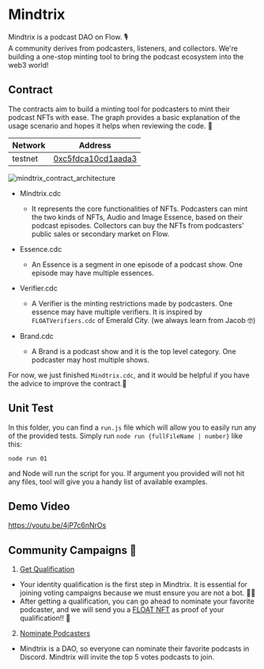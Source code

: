 # Mindtrix
Mindtrix is a podcast DAO on Flow. 🎙  
A community derives from podcasters, listeners, and collectors.
We're building a one-stop minting tool to bring the podcast ecosystem into the web3 world!

## Contract
The contracts aim to build a minting tool for podcasters to mint their podcast NFTs with ease. The graph provides a basic explanation of the usage scenario and hopes it helps when reviewing the code. 🙂

|Network|Address|
|-------|-------|
|testnet|[0xc5fdca10cd1aada3](https://flow-view-source.com/testnet/account/0xc5fdca10cd1aada3/contract/Mindtrix)|

![mindtrix_contract_architecture](https://i.imgur.com/o8dnuR9.png)

 - Mindtrix.cdc 
   - It represents the core functionalities of NFTs. Podcasters can mint the two kinds of NFTs, Audio 
and Image Essence, based on their podcast episodes. Collectors can buy the NFTs from podcasters' public sales or secondary market on Flow.

 - Essence.cdc 
   - An Essence is a segment in one episode of a podcast show. One episode may have multiple essences.
   
 - Verifier.cdc
   - A Verifier is the minting restrictions made by podcasters.
One essence may have multiple verifiers. It is inspired by `FLOATVerifiers.cdc` of Emerald City. (we always learn from Jacob 🤓)
   
 - Brand.cdc
   - A Brand is a podcast show and it is the top level category. One podcaster may host multiple shows.

For now, we just finished `Mindtrix.cdc`, and it would be helpful if you have the advice to improve the contract.🙏

## Unit Test
In this folder, you can find a `run.js` file which will allow you to easily run any of the provided tests.
Simply run `node run {fullFileName | number}` like this:
```shell
node run 01
```
and Node will run the script for you.
If argument you provided will not hit any files, tool will give you a handy list of available examples.

## Demo Video
https://youtu.be/4jP7c6nNrOs


## Community Campaigns 🎉
  1. [Get Qualification](https://discord.com/channels/950891440207192084/968770674602704896)
   - Your identity qualification is the first step in Mindtrix. It is essential for joining voting campaigns because we must ensure you are not a bot. 🤖🚫
   - After getting a qualification, you can go ahead to nominate your favorite podcaster, and we will send you a [FLOAT NFT](https://floats.city/0xee9ea27a81a8a9ec/event/365796839) as proof of your qualification!! 🎁

  2. [Nominate Podcasters](https://discord.com/channels/950891440207192084/968770674602704896)
   - Mindtrix is a DAO, so everyone can nominate their favorite podcasts in Discord. Mindtrix will invite the top 5 votes podcasts to join.


